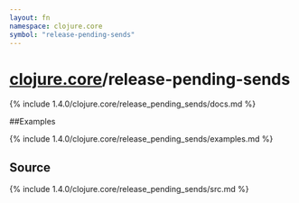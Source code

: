```yaml
---
layout: fn
namespace: clojure.core
symbol: "release-pending-sends"
---
```


# [clojure.core](../)/release-pending-sends

{% include 1.4.0/clojure.core/release_pending_sends/docs.md %}

##Examples

{% include 1.4.0/clojure.core/release_pending_sends/examples.md %}
## Source
{% include 1.4.0/clojure.core/release_pending_sends/src.md %}

